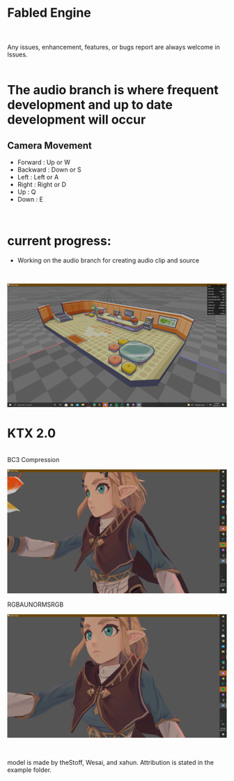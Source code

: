# Fabled Engine
<br/>
<br/>
Any issues, enhancement, features, or bugs report are always welcome in Issues.
<br/>
<br/>

# The audio branch is where frequent development and up to date development will occur

## Camera Movement
* Forward : Up or W
* Backward : Down or S
* Left : Left or A
* Right : Right or D
* Up : Q
* Down : E

<br/>

# current progress:
* Working on the audio branch for creating audio clip and source
<br/>

![alt text](https://github.com/KDahir247/Fabled-Engine/blob/render/sample/gridsystem.png)
<br/>

# KTX 2.0

<br/>
BC3 Compression
<br/>

![alt text](https://github.com/KDahir247/Fabled-Engine/blob/render/sample/BC3.png)
<br/>

RGBAUNORMSRGB
<br/>

![alt text](https://github.com/KDahir247/Fabled-Engine/blob/render/sample/RGBAUNORMSRGB.png)

<br/>

model is made by theStoff, Wesai, and xahun. Attribution is stated in the example folder.
